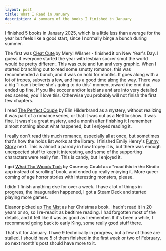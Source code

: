 ```yaml
---
layout: post
title: What I Read in January
description: A summary of the books I finished in January
---
```


I finished 5 books in January 2025, which is a little less than average for the year
but feels like a good start, since I normally binge a bunch during summer.

The first was [Cleat Cute](https://app.thestorygraph.com/books/7f43f316-cddc-45af-9d5c-eb88893c6e90)
by Meryl Wilsner - finished it on New Year's Day. I guess if everyone started the year with lesbian
soccer smut the world would be pretty different. This was cute and fun and very graphic. When I started
branching out to read some smutty romance, this was recommended a bunch, and it was on hold for months.
It goes along with a lot of tropes, subverts a few, and has a good time along the way. There was a big
"I can't belive she's going to do this" moment toward the end that ended up fine. If you like soccer and/or
lesbians and are into very detailed sex scenes, you'll love this. Otherwise you probably will not finish
the first few chapters.

I read [The Perfect Couple](https://app.thestorygraph.com/books/848813c1-3491-4094-82bf-bc8ed767f996)
by Elin Hilderbrand as a mystery, without realizing it was part of a romance series, or that it was out
as a Netflix show. It was fine. It wasn't a great mystery, and a month after finishing it I remember almost
nothing about what happened, but I enjoyed reading it.

I really don't read this much romance, especially all at once, but sometimes that's how the holds list works
at the library. I finished Emily Henry's
[Funny Story](https://app.thestorygraph.com/books/10acce6a-fa33-4c05-a3b8-72f8fa3fda4d) next. This is almost
a parody in how tropey it is, but there was enough unexpected stuff to keep it interesting, and some of the
supporting characters were really fun. This is candy, but I enjoyed it.

I got [What The Woods Took](https://app.thestorygraph.com/books/e06c7c95-fd68-491f-b48e-d4590e97d785) by
Courtney Gould as a "read this in the Kindle app instead of scrolling" book, and ended up really enjoying it.
More queer coming of age horror stories with interesting monsters, please.

I didn't finish anything else for over a week. I have a lot of things in progress, the inauguration happened,
I got a Steam Deck and started playing more games.

Eleanor picked up [The Mist](https://app.thestorygraph.com/books/91506806-26e7-42a4-b3c2-545dfdacb094) as her
Christmas book. I hadn't read it in 20 years or so, so I re-read it as bedtime reading. I had forgotten most
of the details, and it felt like it was as good as I remember. If it's been a while, I recommend going back
to early King, some really good stuff there.

That's it for January. I have 9 technically in progress, but a few of those are stalled. I should have 5 of
them finished in the first week or two of February, so next month's post should have more to it.
